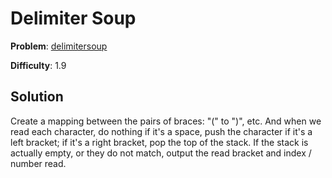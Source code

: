 # Delimiter Soup 

**Problem**: [delimitersoup](https://open.kattis.com/problems/delimitersoup)

**Difficulty**: 1.9

## Solution

Create a mapping between the pairs of braces: "(" to ")", etc. And when we read each character, do nothing if it's a space, push the character if it's a left bracket; if it's a right bracket, pop the top of the stack. If the stack is actually empty, or they do not match, output the read bracket and index / number read.
